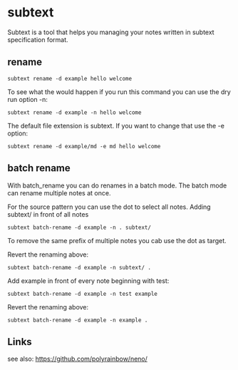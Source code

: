 # subtext

Subtext is a tool that helps you managing your notes written in subtext specification format.

## rename

    subtext rename -d example hello welcome

To see what the would happen if you run this command you can use the dry run option -n:

    subtext rename -d example -n hello welcome

The default file extension is subtext. If you want to change that use the -e option:

    subtext rename -d example/md -e md hello welcome

## batch rename

With batch_rename you can do renames in a batch mode.
The batch mode can rename multiple notes at once.

For the source pattern you can use the dot to select all notes.
Adding subtext/ in front of all notes

    subtext batch-rename -d example -n . subtext/

To remove the same prefix of multiple notes you cab use the dot as target.

Revert the renaming above:

    subtext batch-rename -d example -n subtext/ .

Add example in front of every note beginning with test:

    subtext batch-rename -d example -n test example

Revert the renaming above:

    subtext batch-rename -d example -n example .

## Links

see also: https://github.com/polyrainbow/neno/

